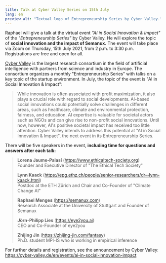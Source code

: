 ```yaml
---
title: Talk at Cyber Valley Series on 15th July
lang: en
preview_alt: "Textual logo of Entrepreneurship Series by Cyber Valley."
---
```


Raphael will give a talk at the virtual event *"AI in Social Innovation & Impact"* of the *"Entrepreneurship Series"* by Cyber Valley.
He will explore the topic of **social innovation and the impact of Semanux.**
The event will take place via Zoom on Thursday, 15th July 2021, from 2 p.m. to 3:30 p.m.
Registrations are free and open for all.

[Cyber Valley](https://cyber-valley.de) is the largest research consortium in the field of artificial intelligence with partners from science and industry in Europe.
The consortium organizes a monthly "Entrepreneurship Series" with talks on a key topic of the startup environment.
In July, the topic of the event is "AI in Social Innovation & Impact":

> While innovation is often associated with profit maximization, it also plays a crucial role with regard to social developments. AI-based social innovations could potentially solve challenges in different areas, such as healthcare, climate and environmental protection, fairness, and education. AI expertise is valuable for societal actors such as NGOs and can give rise to non-profit social innovations. Until now, however, AI's positive societal impact has received too little attention. Cyber Valley intends to address this potential at "AI in Social Innovation & Impact", the next event in its Entrepreneurship Series.

There will be five speakers in the event, **including time for questions and answers after each talk:**

> **Lorena Jaume-Palasí** (<https://www.ethicaltech-society.org>)\
> Founder and Executive Director of "The Ethical Tech Society"
>
> **Lynn Kaack** (<https://epg.ethz.ch/people/senior-researchers/dr--lynn-kaack.html>)\
> Postdoc at the ETH Zürich and Chair and Co-Founder of "Climate Change AI"
>
> **Raphael Menges** (<https://semanux.com>)\
> Research Associate at the University of Stuttgart and Founder of Semanux
>
> **Jörn-Philipp Lies** (<https://eye2you.ai>)\
> CEO and Co-Founder of eye2you
>
> **Zhijing Jin** (<https://zhijing-jin.com/fantasy>)\
> Ph.D. student MPI-IS who is working in empirical inference

For further details and registration, see the announcement by Cyber Valley: <https://cyber-valley.de/en/events/ai-in-social-innovation-impact>